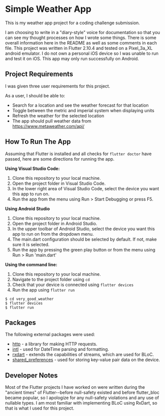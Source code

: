 # Simple Weather App

This is my weather app project for a coding challenge submission.

I am choosing to write in a "diary-style" voice for documentation so that you can see my thought processes on how I wrote some things. There is some overall information here in the README as well as some comments in each file. This project was written in Flutter 2.10.4 and tested on a Pixel_3a_XL android emulator. I do not own a personal iOS device so I was unable to run and test it on iOS. This app may only run successfully on Android.

## Project Requirements
I was given three user requirements for this project. 

As a user, I should be able to:
- Search for a location and see the weather forecast for that location
- Toggle between the metric and imperial system when displaying units
- Refresh the weather for the selected location
- The app should pull weather data from https://www.metaweather.com/api/

## How To Run The App
Assuming that Flutter is installed and all checks for `flutter doctor` have passed, here are some directions for running the app.

**Using Visual Studio Code:**
1. Clone this repository to your local machine.
2. Open the project folder in Visual Studio Code.
3. In the lower right area of Visual Studio Code, select the device you want this app to run on.
4. Run the app from the menu using Run > Start Debugging or press F5.

**Using Android Studio**
1. Clone this repository to your local machine.
2. Open the project folder in Android Studio.
3. In the upper toolbar of Android Studio, select the device you want this app to run on from the dropdown menu.
4. The main.dart configuration should be selected by default. If not, make sure it is selected.
5. Run the app by pressing the green play button or from the menu using Run > Run 'main.dart'

**Using the command line:**
1. Clone this repository to your local machine.
2. Navigate to the project folder using `cd`
3. Check that your device is connected using `flutter devices`
4. Run the app using `flutter run`
```
$ cd very_good_weather
$ flutter devices
$ flutter run
```

## Packages
The following external packages were used:
- [http](https://pub.dev/packages/http) - a library for making HTTP requests.
- [intl](https://pub.dev/packages/intl) - used for DateTime parsing and formatting.
- [rxdart](https://pub.dev/packages/rxdart) - extends the capabilities of streams, which are used for BLoC.
- [shared_preferences](https://pub.dev/packages/shared_preferences) - used for storing key-value pair data on the device.

## Developer Notes
Most of the Flutter projects I have worked on were written during the "ancient times" of Flutter--before null-safety existed and before flutter_bloc became popular, so I apologize for any null-safety violations and any use of nullable types. I am most familiar with implementing BLoC using RxDart, so that is what I used for this project.
